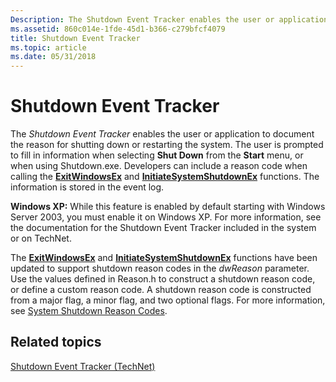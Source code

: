 ```yaml
---
Description: The Shutdown Event Tracker enables the user or application to document the reason for shutting down or restarting the system.
ms.assetid: 860c014e-1fde-45d1-b366-c279bfcf4079
title: Shutdown Event Tracker
ms.topic: article
ms.date: 05/31/2018
---
```


# Shutdown Event Tracker

The *Shutdown Event Tracker* enables the user or application to document the reason for shutting down or restarting the system. The user is prompted to fill in information when selecting **Shut Down** from the **Start** menu, or when using Shutdown.exe. Developers can include a reason code when calling the [**ExitWindowsEx**](/windows/desktop/api/Winuser/nf-winuser-exitwindowsex) and [**InitiateSystemShutdownEx**](/windows/desktop/api/Winreg/nf-winreg-initiatesystemshutdownexa) functions. The information is stored in the event log.

**Windows XP:** While this feature is enabled by default starting with Windows Server 2003, you must enable it on Windows XP. For more information, see the documentation for the Shutdown Event Tracker included in the system or on TechNet.

The [**ExitWindowsEx**](/windows/desktop/api/Winuser/nf-winuser-exitwindowsex) and [**InitiateSystemShutdownEx**](/windows/desktop/api/Winreg/nf-winreg-initiatesystemshutdownexa) functions have been updated to support shutdown reason codes in the *dwReason* parameter. Use the values defined in Reason.h to construct a shutdown reason code, or define a custom reason code. A shutdown reason code is constructed from a major flag, a minor flag, and two optional flags. For more information, see [System Shutdown Reason Codes](system-shutdown-reason-codes.md).

## Related topics

<dl> <dt>

[Shutdown Event Tracker (TechNet)](/previous-versions/windows/it-pro/windows-server-2003/cc783475(v=ws.10))
</dt> </dl>

 

 